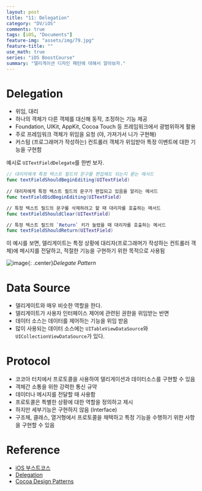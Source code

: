 ```yaml
---
layout: post
title: "11: Delegation"
category: "DV/iOS"
comments: true
tags: [iOS, "Documents"]
feature-img: "assets/img/79.jpg"
feature-title: ""
use_math: true
series: "iOS BoostCourse"
summary: "델리게이션 디자인 패턴에 대해서 알아보자."
---
```


# Delegation

* 위임, 대리
* 하나의 객체가 다른 객체를 대신해 동작, 조정하는 기능 제공
* Foundation, UIKit, AppKit, Cocoa Touch 등 프레임워크에서 광범위하게 활용
* 주로 프레임워크 객체가 위임을 요청 (야, 가져가서 니가 구현해)
* 커스텀 (프로그래머가 작성하는) 컨트롤러 객체가 위임받아 특정 이벤트에 대한 기능을 구현함

예시로 `UITextFieldDelegate`를 한번 보자.

```swift
// 대리자에게 특정 텍스트 필드의 문구를 편집해도 되는지 묻는 메서드
func textFieldShouldBeginEditing(UITextField)
	
// 대리자에게 특정 텍스트 필드의 문구가 편집되고 있음을 알리는 메서드
func textFieldDidBeginEditing(UITextField)

// 특정 텍스트 필드의 문구를 삭제하려고 할 때 대리자를 호출하는 메서드
func textFieldShouldClear(UITextField)

// 특정 텍스트 필드의 `Return` 키가 눌렸을 때 대리자를 호출하는 메서드
func textFieldShouldReturn(UITextField)
```

이 예시를 보면, 델리게이트는 특정 상황에 대리자(프로그래머가 작성하는 컨트롤러 객체)에 메시지를 전달하고, 적절한 기능을 구현하기 위한 목적으로 사용됨

![image](https://user-images.githubusercontent.com/37871541/123426151-00fe3000-d5fe-11eb-939f-e9786fdfd418.png){: .center}_Delegate Pattern_

# Data Source

* 델리게이트와 매우 비슷한 역할을 한다.
* 델리게이트가 사용자 인터페이스 제어에 관련된 권한을 위임받는 반면
* 데이터 소스는 데이터를 제어하는 기능을 위임 받음
* 많이 사용되는 데이터 소스에는 `UITableViewDataSource`와 `UICollectionViewDataSource`가 있다.

# Protocol

* 코코아 터치에서 프로토콜을 사용하여 델리게이션과 데이터소스를 구현할 수 있음
* 객체간 소통을 위한 강력한 통신 규약
* 데이터나 메시지를 전달할 때 사용함
* 프로토콜은 특별한 상황에 대한 역할을 정의하고 제시
* 하지만 세부기능은 구현하지 않음 (Interface)
* 구조체, 클래스, 열거형에서 프로토콜을 채택하고 특정 기능을 수행하기 위한 사항을 구현할 수 있음


# Reference

* [iOS 부스트코스](https://www.boostcourse.org/mo326/lecture/20638/?isDesc=false)
* [Delegation](https://docs.swift.org/swift-book/LanguageGuide/Protocols.html#//apple_ref/doc/uid/TP40014097-CH25-ID276)
* [Cocoa Design Patterns](https://developer.apple.com/documentation/swift/cocoa_design_patterns#//apple_ref/doc/uid/TP40014216-CH7-ID8)